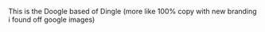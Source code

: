 This is the Doogle based of Dingle (more like 100% copy with new branding i found off google images)
